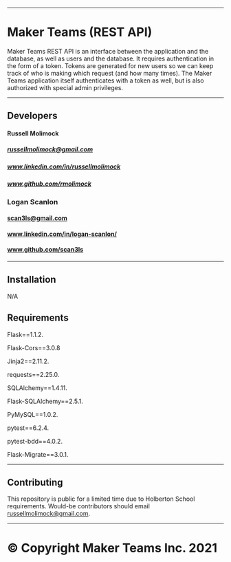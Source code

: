 
---
# Maker Teams (REST API)

Maker Teams REST API is an interface between the application and the database, as well as users and the database. It requires authentication in the form of a token. Tokens are generated for new users so we can keep track of who is making which request (and how many times). The Maker Teams application itself authenticates with a token as well, but is also authorized with special admin privileges.

---

## Developers
#### Russell Molimock
##### russellmolimock@gmail.com
##### www.linkedin.com/in/russellmolimock
##### www.github.com/rmolimock

### Logan Scanlon
#### scan3ls@gmail.com
#### www.linkedin.com/in/logan-scanlon/
#### www.github.com/scan3ls

---

## Installation

N/A

## Requirements
Flask==1.1.2. 

Flask-Cors==3.0.8  

Jinja2==2.11.2. 

requests==2.25.0. 

SQLAlchemy==1.4.11. 

Flask-SQLAlchemy==2.5.1. 

PyMySQL==1.0.2. 

pytest==6.2.4. 

pytest-bdd==4.0.2. 

Flask-Migrate==3.0.1. 


---

## Contributing
This repository is public for a limited time due to Holberton School requirements. Would-be contributors should email russellmolimock@gmail.com.

---


# © Copyright Maker Teams Inc. 2021
